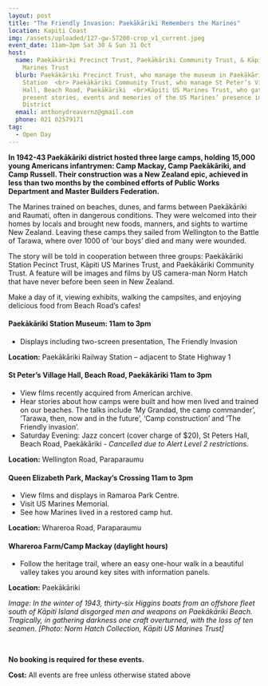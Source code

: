 ```yaml
---
layout: post
title: "The Friendly Invasion: Paekākāriki Remembers the Marines"
location: Kapiti Coast
img: /assets/uploaded/127-gw-57200-crop_v1_current.jpeg
event_date: 11am–3pm Sat 30 & Sun 31 Oct
host:
  name: Paekākāriki Precinct Trust, Paekākāriki Community Trust, & Kāpiti US
    Marines Trust
  blurb: Paekākāriki Precinct Trust, who manage the museum in Paekākāriki Railway
    Station  <br> Paekākāriki Community Trust, who manage St Peter’s Village
    Hall, Beach Road, Paekākāriki  <br>Kāpiti US Marines Trust, who gather and
    present stories, events and memories of the US Marines’ presence in Kāpiti
    District
  email: anthonydreavernz@gmail.com
  phone: 021 02579171
tag:
  - Open Day
---
```

**In 1942-43 Paekākāriki district hosted three large camps, holding 15,000 young Americans infantrymen: Camp Mackay, Camp Paekākāriki, and Camp Russell. Their construction was a New Zealand epic, achieved in less than two months by the combined efforts of Public Works Department and Master Builders Federation.**

The Marines trained on beaches, dunes, and farms between Paekākāriki and Raumati, often in dangerous conditions. They were welcomed into their homes by locals and brought new foods, manners, and sights to wartime New Zealand. Leaving these camps they sailed from Wellington to the Battle of Tarawa, where over 1000 of ‘our boys’ died and many were wounded.

The story will be told in cooperation between three groups: Paekākāriki Station Pecinct Trust, Kāpiti US Marines Trust, and Paekākāriki Community Trust. A feature will be images and films by US camera-man Norm Hatch that have never before been seen in New Zealand.

Make a day of it, viewing exhibits, walking the campsites, and enjoying delicious food from Beach Road’s cafes!

#### Paekākāriki Station Museum: 11am to 3pm

* Displays including two-screen presentation, The Friendly Invasion

**Location:** Paekākāriki Railway Station – adjacent to State Highway 1

#### **St Peter’s Village Hall, Beach Road,** Paekākāriki **11am to 3pm**

* View films recently acquired from American archive.
* Hear stories about how camps were built and how men lived and trained on our beaches. The talks include ‘My Grandad, the camp commander’, ’Tarawa, then, now and in the future’, ‘Camp construction’  and ’The Friendly invasion’.
* Saturday Evening: Jazz concert (cover charge of $20), St Peters Hall, Beach Road, Paekākāriki - *Cancelled due to Alert Level 2 restrictions.* 

**Location:** Wellington Road, Paraparaumu

#### **Queen Elizabeth Park, Mackay’s Crossing 11am to 3pm**

* View films and displays in Ramaroa Park Centre.
* Visit US Marines Memorial.
* See how Marines lived in a restored camp hut.

**Location:** Whareroa Road, Paraparaumu

#### **Whareroa Farm/Camp Mackay (daylight hours)**

* Follow the heritage trail, where an easy one-hour walk in a beautiful valley takes you around key sites with information panels.

**Location:** Paekākāriki

*Image: In the winter of 1943, thirty-six Higgins boats from an offshore fleet south of Kāpiti Island disgorged men and weapons on Paekākāriki Beach. Tragically, in gathering darkness one craft overturned, with the loss of ten seamen. \[Photo: Norm Hatch Collection, Kāpiti US Marines Trust]*

<br>

**No booking is required for these events.** 

**Cost:** All events are free unless otherwise stated above